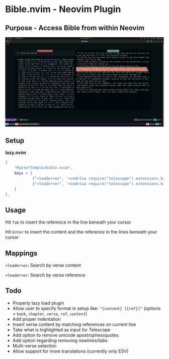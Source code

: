 # Bible.nvim - Neovim Plugin

## Purpose - Access Bible from within Neovim

![search_example.png](search_example.png)

## Setup

**lazy.nvim**

```lua
{
	"MasterTemple/bible.nvim",
	keys = {
			{"<leader>es", '<cmd>lua require("telescope").extensions.bible.bible()<CR>', desc = "Search by verse content" },
			{"<leader>er", '<cmd>lua require("telescope").extensions.bible.bible_ref()<CR>', desc = "Search by verse reference" },
	}
},
```

## Usage

Hit `Tab` to insert the reference in the line beneath your cursor

Hit `Enter` to insert the content and the reference in the lines beneath your cursor

## Mappings

`<leader>es`: Search by verse content

`<leader>er`: Search by verse reference

## Todo

- Properly lazy load plugin
- Allow user to specify format in setup like: `"{content} [{ref}]"` (options = `book`, `chapter`, `verse`, `ref`, `content`)
- Add proper indentation
- Insert verse content by matching references on current line
- Take what is highlighted as input for Telescope
- Add option to remove unicode apostrophes/quotes
- Add option regarding removing newlines/tabs
- Multi-verse selection
- Allow support for more translations (currently only ESV)
